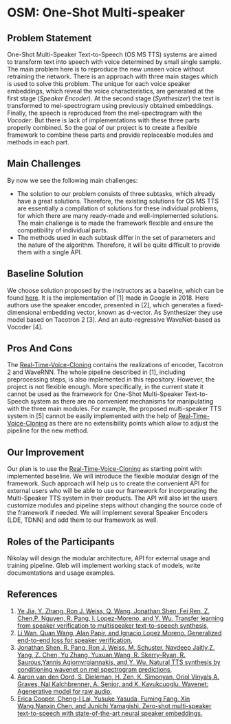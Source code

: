 # OSM: One-Shot Multi-speaker

## Problem Statement
One-Shot Multi-Speaker Text-to-Speech (OS MS TTS) systems are aimed to transform text into speech with voice determined by small single sample. The main problem here is to reproduce the new unseen voice without retraining the network. There is an approach with three main stages which is used to solve this problem.
The unique for each voice speaker embeddings, which reveal the voice characteristics, are generated at the first stage (_Speaker Encoder_).
At the second stage (_Synthesizer_) the text is transformed to mel-spectrogram using previously obtained embeddings. 
Finally, the speech is reproduced from the mel-spectrogram with the _Vocoder_. But there is lack of implementations with these three parts properly combined. So the goal of our project is to create a flexible framework to combine these parts and provide replaceable modules and methods in each part.

## Main Challenges
By now we see the following main challenges:
- The solution to our problem consists of three subtasks, which already have a great solutions. Therefore, the existing solutions for OS MS TTS are essentially a compilation of solutions for these individual problems, for which there are many ready-made and well-implemented solutions. The main challenge is to made the framework flexible and ensure the compatibility of individual parts.
- The methods used in each subtask differ in the set of parameters and the nature of the algorithm. Therefore, it will be quite difficult to provide them with a single API.

## Baseline Solution
We choose solution proposed by the instructors as a baseline, which can be found [here](https://github.com/CorentinJ/Real-Time-Voice-Cloning "here"). It is the implementation of [1] made in Google in 2018. Here authors use the speaker encoder, presented in [2], which generates a fixed-dimensional embedding vector, known as d-vector. As Synthesizer they use model based on Tacotron 2 [3]. And an auto-regressive WaveNet-based as Vocoder [4].
## Pros And Cons
The [Real-Time-Voice-Cloning](https://github.com/CorentinJ/Real-Time-Voice-Cloning "Real-Time-Voice-Cloning") contains the realizations of encoder, Tacotron 2 and WaveRNN. The whole pipeline described in [1], including preprocessing steps, is also implemented in this repository. However, the project is not flexible enough. More specifically, in the current state it cannot be used as the framework for One-Shot Multi-Speaker Text-to-Speech system as there are no convenient mechanisms for manipulating with the three main modules. For example, the proposed multi-speaker TTS system in [5] cannot be easily implemented with the help of [Real-Time-Voice-Cloning](https://github.com/CorentinJ/Real-Time-Voice-Cloning "Real-Time-Voice-Cloning") as there are no extensibility points which allow to adjust the pipeline for the new method. 
## Our Improvement 
Our plan is to use the [Real-Time-Voice-Cloning](https://github.com/CorentinJ/Real-Time-Voice-Cloning "Real-Time-Voice-Cloning") as starting point with implemented baseline. We will introduce the flexible modular design of the framework. Such approach will help us to create the convenient API for external users who will be able to use our framework for incorporating the Multi-Speaker TTS system in their products. The API will also let the users customize modules and pipeline steps without changing the source code of the framework if needed. We will implement several Speaker Encoders (LDE, TDNN) and add them to our framework as well.
## Roles of the Participants
Nikolay will design the modular architecture, API for external usage and training pipeline.
Gleb will implement working stack of models, write documentations and usage examples.
## References
1. [Ye Jia, Y. Zhang, Ron J. Weiss, Q. Wang, Jonathan Shen, Fei Ren, Z. Chen,P. Nguyen, R. Pang, I. Lopez-Moreno, and Y. Wu.  Transfer learning from speaker verification to multispeaker text-to-speech synthesis,](https://arxiv.org/pdf/1806.04558.pdf) 
2. [Li  Wan,  Quan  Wang,  Alan  Papir,  and  Ignacio  Lopez  Moreno.   Generalized  end-to-end  loss  for  speaker  verification,](https://arxiv.org/pdf/1710.10467.pdf)
3. [Jonathan  Shen,  R.  Pang,  Ron  J.  Weiss,  M.  Schuster,  Navdeep  Jaitly,Z. Yang, Z. Chen, Yu Zhang, Yuxuan Wang, R. Skerry-Ryan, R. Saurous,Yannis Agiomyrgiannakis, and Y. Wu. Natural TTS synthesis by conditioning wavenet on mel spectrogram predictions,](https://arxiv.org/pdf/1712.05884.pdf)
4. [ Aaron  van  den  Oord,  S.  Dieleman,  H.  Zen,  K.  Simonyan,  Oriol  Vinyals,A. Graves, Nal Kalchbrenner, A. Senior, and K. Kavukcuoglu.  Wavenet:  Agenerative model for raw audio,](https://arxiv.org/pdf/1609.03499.pdf)
5. [Erica  Cooper,  Cheng-I  Lai,  Yusuke  Yasuda,  Fuming  Fang,  Xin  Wang,Nanxin  Chen,  and  Junichi  Yamagishi.    Zero-shot  multi-speaker  text-to-speech with state-of-the-art neural speaker embeddings.](https://arxiv.org/pdf/1910.10838.pdf)
